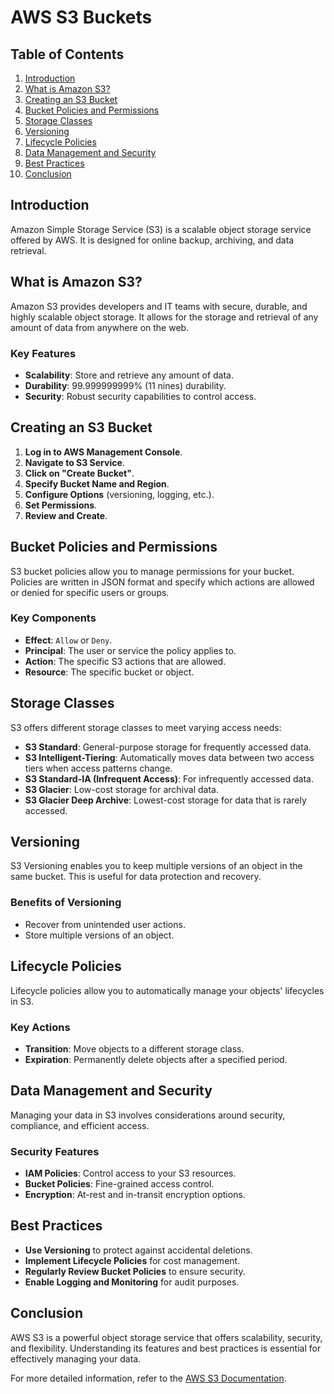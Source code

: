 # AWS S3 Buckets 

## Table of Contents
1. [Introduction](#introduction)
2. [What is Amazon S3?](#what-is-amazon-s3)
3. [Creating an S3 Bucket](#creating-an-s3-bucket)
4. [Bucket Policies and Permissions](#bucket-policies-and-permissions)
5. [Storage Classes](#storage-classes)
6. [Versioning](#versioning)
7. [Lifecycle Policies](#lifecycle-policies)
8. [Data Management and Security](#data-management-and-security)
9. [Best Practices](#best-practices)
10. [Conclusion](#conclusion)

## Introduction
Amazon Simple Storage Service (S3) is a scalable object storage service offered by AWS. It is designed for online backup, archiving, and data retrieval.

## What is Amazon S3?
Amazon S3 provides developers and IT teams with secure, durable, and highly scalable object storage. It allows for the storage and retrieval of any amount of data from anywhere on the web.

### Key Features
- **Scalability**: Store and retrieve any amount of data.
- **Durability**: 99.999999999% (11 nines) durability.
- **Security**: Robust security capabilities to control access.

## Creating an S3 Bucket
1. **Log in to AWS Management Console**.
2. **Navigate to S3 Service**.
3. **Click on "Create Bucket"**.
4. **Specify Bucket Name and Region**.
5. **Configure Options** (versioning, logging, etc.).
6. **Set Permissions**.
7. **Review and Create**.

## Bucket Policies and Permissions
S3 bucket policies allow you to manage permissions for your bucket. Policies are written in JSON format and specify which actions are allowed or denied for specific users or groups.

### Key Components
- **Effect**: `Allow` or `Deny`.
- **Principal**: The user or service the policy applies to.
- **Action**: The specific S3 actions that are allowed.
- **Resource**: The specific bucket or object.

## Storage Classes
S3 offers different storage classes to meet varying access needs:

- **S3 Standard**: General-purpose storage for frequently accessed data.
- **S3 Intelligent-Tiering**: Automatically moves data between two access tiers when access patterns change.
- **S3 Standard-IA (Infrequent Access)**: For infrequently accessed data.
- **S3 Glacier**: Low-cost storage for archival data.
- **S3 Glacier Deep Archive**: Lowest-cost storage for data that is rarely accessed.

## Versioning
S3 Versioning enables you to keep multiple versions of an object in the same bucket. This is useful for data protection and recovery.

### Benefits of Versioning
- Recover from unintended user actions.
- Store multiple versions of an object.

## Lifecycle Policies
Lifecycle policies allow you to automatically manage your objects' lifecycles in S3.

### Key Actions
- **Transition**: Move objects to a different storage class.
- **Expiration**: Permanently delete objects after a specified period.

## Data Management and Security
Managing your data in S3 involves considerations around security, compliance, and efficient access.

### Security Features
- **IAM Policies**: Control access to your S3 resources.
- **Bucket Policies**: Fine-grained access control.
- **Encryption**: At-rest and in-transit encryption options.

## Best Practices
- **Use Versioning** to protect against accidental deletions.
- **Implement Lifecycle Policies** for cost management.
- **Regularly Review Bucket Policies** to ensure security.
- **Enable Logging and Monitoring** for audit purposes.

## Conclusion
AWS S3 is a powerful object storage service that offers scalability, security, and flexibility. Understanding its features and best practices is essential for effectively managing your data.

For more detailed information, refer to the [AWS S3 Documentation](https://aws.amazon.com/documentation/s3/).
